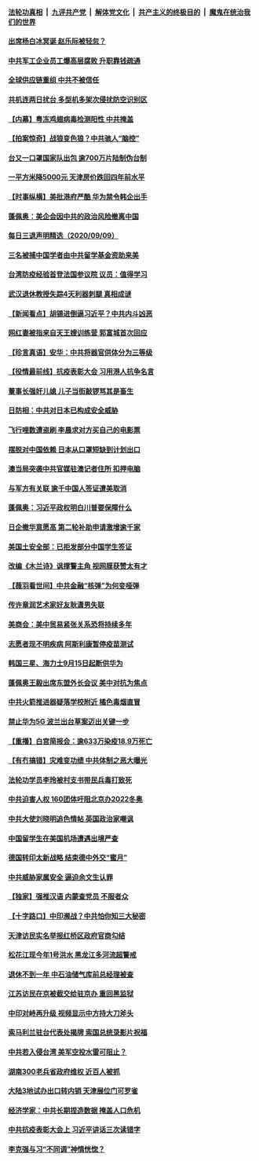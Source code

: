 

####  [法轮功真相](../../../../basic/blob/master/README.md?t=09101702) &nbsp;|&nbsp; [九评共产党](../../../../9ping.md/blob/master/README.md?t=09101702) &nbsp;|&nbsp; [解体党文化](../../../../jtdwh.md/blob/master/README.md?t=09101702)  &nbsp;|&nbsp; [共产主义的终极目的](../../../../gczydzjmd.md/blob/master/README.md?t=09101702) &nbsp;|&nbsp; [魔鬼在统治我们的世界](../../../../mgztzwmdsj.md/blob/master/README.md?t=09101702) 

#### [出席杨白冰冥诞 赵乐际被轻忽？](../pages/nsc413/n12393465.md?t=09101702) 

#### [中共军工企业员工爆高层腐败 升职靠钱疏通](../pages/nsc413/n12392458.md?t=09101702) 

#### [全球供应链重组 中共不被信任](../pages/nsc413/n12393119.md?t=09101702) 

#### [共机连两日扰台 多型机多架次侵扰防空识别区](../pages/nsc413/n12393650.md?t=09101702) 

#### [【内幕】粤冻鸡翅病毒检测阳性 中共掩盖](../pages/nsc413/n12386612.md?t=09101702) 

#### [【拍案惊奇】战狼变色狼？中共骇人“脑控”](../pages/nsc413/n12393023.md?t=09101702) 

#### [台又一口罩国家队出包 逾700万片陆制伪台制](../pages/nsc413/n12393262.md?t=09101702) 

#### [一平方米降5000元 天津房价跌回四年前水平](../pages/nsc413/n12392847.md?t=09101702) 

#### [【时事纵横】美批港府严酷 华为禁令韩企出手](../pages/nsc413/n12392242.md?t=09101702) 


#### [蓬佩奥：美企会因中共的政治风险撤离中国](../pages/nsc413/n12393110.md?t=09101702) 

#### [每日三退声明精选（2020/09/09）](../pages/nsc413/n12393267.md?t=09101702) 

#### [三名被捕中国学者由中共留学基金资助来美](../pages/nsc413/n12392476.md?t=09101702) 

#### [台湾防疫经验首登法国参议院 议员：值得学习](../pages/nsc413/n12393049.md?t=09101702) 

#### [武汉退休教授失踪4天利器刺腿  真相成谜](../pages/nsc413/n12389970.md?t=09101702) 

#### [【新闻看点】胡锡进倒逼习近平？中共内斗凶恶](../pages/nsc413/n12392473.md?t=09101702) 

#### [网红妻被指来自天王嫂训练营 郭富城首次回应](../pages/nsc413/n12392623.md?t=09101702) 

#### [【珍言真语】安华：中共将器官供体分为三等级](../pages/nsc413/n12390272.md?t=09101702) 

#### [【役情最前线】抗疫表彰大会 习用港人抗争名言](../pages/nsc413/n12392396.md?t=09101702) 

#### [董事长强奸儿媳 儿子当街敲锣骂其是畜生](../pages/nsc413/n12392703.md?t=09101702) 

#### [日防相：中共对日本已构成安全威胁](../pages/nsc413/n12392657.md?t=09101702) 

#### [飞行哩数遭盗刷 李晨求对方买自己的电影票](../pages/nsc413/n12392385.md?t=09101702) 

#### [摆脱对中国依赖 日本从口罩短缺到计划出口](../pages/nsc413/n12392582.md?t=09101702) 

#### [澳当局突袭中共官媒驻澳记者住所 扣押电脑](../pages/nsc413/n12392526.md?t=09101702) 

#### [与军方有关联 逾千中国人签证遭美取消](../pages/nsc413/n12392625.md?t=09101702) 

#### [蓬佩奥：习近平政权明白川普要保障什么](../pages/nsc413/n12392497.md?t=09101702) 

#### [日企撤华意愿高 第二轮补助申请激增逾千家](../pages/nsc413/n12392241.md?t=09101702) 

#### [美国土安全部：已拒发部分中国学生签证](../pages/nsc413/n12392382.md?t=09101702) 

#### [改编《木兰诗》讽撑警主角 视网膜获赞太有才](../pages/nsc413/n12390081.md?t=09101702) 

#### [【薇羽看世间】中共金融“核弹”为何变哑弹](../pages/nsc413/n12392246.md?t=09101702) 

#### [传许章润艺术家好友耿潇男失联](../pages/nsc413/n12390363.md?t=09101702) 

#### [美商会：美中贸易紧张关系恐将持续多年](../pages/nsc413/n12392245.md?t=09101702) 

#### [志愿者现不明疾病 阿斯利康暂停疫苗测试](../pages/nsc413/n12391752.md?t=09101702) 

#### [韩国三星、海力士9月15日起断供华为](../pages/nsc413/n12391857.md?t=09101702) 

#### [蓬佩奥王毅出席东盟外长会议 美中对抗为焦点](../pages/nsc413/n12392071.md?t=09101702) 

#### [中共火箭推进器疑落学校附近 橘色毒烟直冒](../pages/nsc413/n12392163.md?t=09101702) 

#### [禁止华为5G 波兰出台草案迈出关键一步](../pages/nsc413/n12392083.md?t=09101702) 

#### [【重播】白宫简报会：逾633万染疫18.9万死亡](../pages/nsc413/n12391923.md?t=09101702) 

#### [【有冇搞错】灾难变功绩 中共体制之恶大曝光](../pages/nsc413/n12391994.md?t=09101702) 

#### [法轮功学员李玲被村支书带民兵毒打致死](../pages/nsc413/n12391280.md?t=09101702) 

#### [中共迫害人权 160团体吁阻北京办2022冬奥](../pages/nsc413/n12391948.md?t=09101702) 

#### [中共大使刘晓明追色情帖 英国政治家嘲讽](../pages/nsc413/n12391877.md?t=09101702) 

#### [中国留学生在美国机场遭遇出境严查](../pages/nsc413/n12391726.md?t=09101702) 

#### [德国转印太新战略 结束德中外交“蜜月”](../pages/nsc413/n12391686.md?t=09101702) 

#### [中共威胁家属安全 逼迫余文生认罪](../pages/nsc413/n12391193.md?t=09101702) 

#### [【独家】强推汉语 内蒙查党员 不服者众](../pages/nsc413/n12388731.md?t=09101702) 

#### [【十字路口】中印濒战？中共怕你知三大秘密](../pages/nsc413/n12390136.md?t=09101702) 

#### [天津访民实名举报红桥区政府官商勾结](../pages/nsc413/n12391387.md?t=09101702) 

#### [松花江现今年1号洪水 黑龙江多河流超警戒](../pages/nsc413/n12391034.md?t=09101702) 

#### [退休不到一年 中石油储气库前总经理被查](../pages/nsc413/n12391373.md?t=09101702) 

#### [江苏访民在京被截交给驻京办 重回黑监狱](../pages/nsc413/n12391345.md?t=09101702) 

#### [中印对峙再升级 视频显示中方持大刀斧头](../pages/nsc413/n12391277.md?t=09101702) 


#### [索马利兰驻台代表处揭牌 索国总统录影片祝福](../pages/nsc413/n12391115.md?t=09101702) 

#### [中共若入侵台湾 美军空投水雷可阻止？](../pages/nsc413/n12391179.md?t=09101702) 

#### [湖南300老兵省政府维权 近百人被抓](../pages/nsc413/n12390106.md?t=09101702) 

#### [大陆3地试办出口转内销 天津展位门可罗雀](../pages/nsc413/n12390905.md?t=09101702) 

#### [经济学家：中共长期捏造数据 掩盖人口危机](../pages/nsc413/n12391016.md?t=09101702) 

#### [中共抗疫表彰大会上 习近平讲话三次读错字](../pages/nsc413/n12390992.md?t=09101702) 

#### [李克强与习“不同调”神情恍惚？](../pages/nsc413/n12390634.md?t=09101702) 

